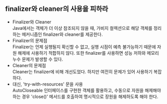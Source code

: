 ## finalizer와 cleaner의 사용을 피하라

- Finalizer와 Cleaner  
Java에서는 객체가 더 이상 참조되지 않을 때, 가비지 컬렉션으로 해당 객체를 정리하는 메커니즘인 finalizer와 cleaner를 제공한다.
- Finalizer의 문제점  
Finalizer는 언제 실행될지 확신할 수 없고, 실행 시점이 예측 불가능하기 때문에 자원 해제에 사용하기 적합하지 않다. 또한 finalizer를 사용하면 성능 저하와 메모리 누수
문제가 발생할 수 있다.  
- Cleaner의 문제점  
Cleaner는 finalizer에 비해 개선도었다. 하지만 여전히 문제가 있어 사용하기 복잡하다.  
- 대신, 'try-with-resources' 문을 사용  
AutoCloseable 인터페이스를 구현한 객체를 활용하고, 수동으로 자원을 해제해야하는 경우 'close()' 메서드를 호출하여 명시적으로 장원을 해제하도록 해야 한다.
